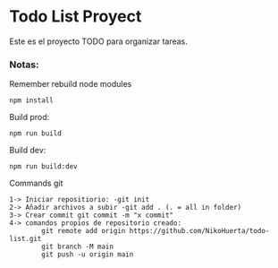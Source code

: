 # Todo List Proyect

Este es el proyecto TODO para organizar tareas.

### Notas:

Remember rebuild node modules
```
npm install
```

Build prod:

```
npm run build
```

Build dev:
```
npm run build:dev
```

Commands git
```
1-> Iniciar repositiorio: -git init
2-> Añadir archivos a subir -git add . (. = all in folder)
3-> Crear commit git commit -m "x commit"
4-> comandos propios de repositorio creado:
        git remote add origin https://github.com/NikoHuerta/todo-list.git
        git branch -M main
        git push -u origin main
```
